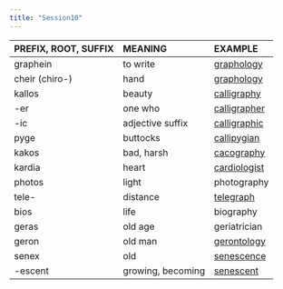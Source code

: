 ```yaml
---
title: "Session10"
---
```

<style>
serif { font-family: serif }
</style>
| PREFIX, ROOT, SUFFIX | MEANING | EXAMPLE |
| :---- | :---- | :---- |
| graphein | to write | [graphology](https://chen172.github.io/session/session10.html) |
| cheir (chiro-) | hand | [graphology](https://chen172.github.io/session/session10.html) |
| kallos | beauty | [calligraphy](https://chen172.github.io/session/session10.html) | 
| -er | one who | [calligrapher](https://chen172.github.io/session/session10.html) |
| -ic | adjective suffix | [calligraphic](https://chen172.github.io/session/session10.html) |
| pyge | buttocks | [callipygian](https://chen172.github.io/session/session10.html) |
| kakos | bad, harsh | [cacography](https://chen172.github.io/session/session10.html) |
| kardia | heart | [cardiologist](https://chen172.github.io/session/session4.html) |
| photos | light | photography
| tele- | distance | [telegraph](https://chen172.github.io/session/session10.html) |
| bios | life | biography
| geras | old age | geriatrician
| geron | old man | [gerontology](https://chen172.github.io/session/session10.html) |
| senex | old | [senescence](https://chen172.github.io/session/session10.html) |
| -escent | growing, becoming | [senescent](https://chen172.github.io/session/session10.html) |